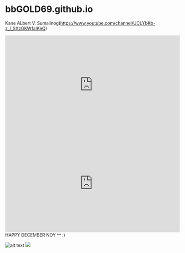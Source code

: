 # bbGOLD69.github.io
Kane ALbert V. Sumalinog(https://www.youtube.com/channel/UCLYbKb-z_l_SXzGKW1aIKeQ)
<iframe width="560" height="315" src="https://www.youtube.com/embed/KRtvCCDbLgQ?si=L_ySFIrLGVxASb0N" title="YouTube video player" frameborder="0" allow="accelerometer; autoplay; clipboard-write; encrypted-media; gyroscope; picture-in-picture; web-share" allowfullscreen></iframe>
<iframe width="560" height="315" src="https://www.youtube.com/embed/MMLswwGFOn0?si=VM1wUWul0IQQpKsk" title="YouTube video player" frameborder="0" allow="accelerometer; autoplay; clipboard-write; encrypted-media; gyroscope; picture-in-picture; web-share" allowfullscreen></iframe>
HAPPY DECEMBER NOY ^^ :)

![alt text](https://scontent.fdvo2-2.fna.fbcdn.net/v/t39.30808-6/393644553_357178050248335_6990941102794194243_n.jpg?_nc_cat=111&ccb=1-7&_nc_sid=3635dc&_nc_ohc=A4j3RJYN_skAX_O-lLJ&_nc_ht=scontent.fdvo2-2.fna&oh=00_AfAyj3SKbw8iFAg6AObstVLxi6KDW1vLAHCB5LBmFr9w0Q&oe=657421E3)
![](https://lh3.googleusercontent.com/a/ACg8ocIhCkc9h4CvXY8A_U9QQbgfzIE50bD_BqsI3OrDuz0Bdd4=s288-c-no)
